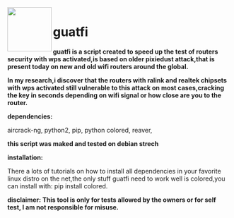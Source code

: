 <img align="left" width="100" height="100" src="http://i64.tinypic.com/2m4w38o.png">


# guatfi

**guatfi is a script created to speed up the test of routers security with wps 
activated,is based on older pixiedust attack,that is present today on new and
old wifi routers around the global.**

**In my research,i discover that the routers with ralink and realtek chipsets with
wps activated still vulnerable to this attack on most cases,cracking the key in 
seconds depending on wifi signal or how close are you to the router.**

**dependencies:**

aircrack-ng,
python2,
pip,
python colored,
reaver,

**this script was maked and tested on debian strech**


**installation:**

There a lots of tutorials on how to install all dependencies in your favorite
linux distro on the net,the only stuff guatfi need to work well is colored,you 
can install with: pip install colored.

**disclaimer:
This tool is only for tests allowed by the owners or for self test,
I am not responsible for misuse.**

